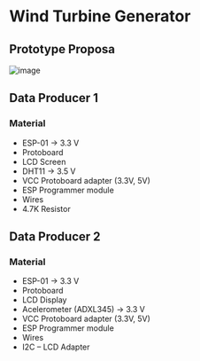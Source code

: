 # Wind Turbine Generator
## Prototype Proposa
![image](https://user-images.githubusercontent.com/45320338/139112555-7f0f96a8-55df-4fa4-bb71-ad44783073dd.png)

## Data Producer 1
### Material
- ESP-01 -> 3.3 V
- Protoboard 
- LCD Screen
- DHT11 -> 3.5 V
- VCC Protoboard adapter (3.3V, 5V)
- ESP Programmer module
- Wires
- 4.7K Resistor

## Data Producer 2
### Material
- ESP-01 -> 3.3 V
- Protoboard 
- LCD Display
- Acelerometer (ADXL345) -> 3.3 V
- VCC Protoboard adapter (3.3V, 5V)
- ESP Programmer module
- Wires
- I2C – LCD Adapter

